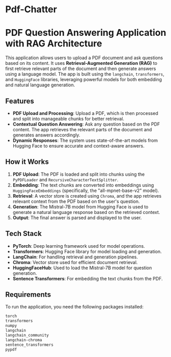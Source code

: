 # Pdf-Chatter

# PDF Question Answering Application with RAG Architecture

This application allows users to upload a PDF document and ask questions based on its content. It uses **Retrieval-Augmented Generation (RAG)** to first retrieve relevant parts of the document and then generate answers using a language model. The app is built using the `langchain`, `transformers`, and `HuggingFace` libraries, leveraging powerful models for both embedding and natural language generation.

## Features

- **PDF Upload and Processing**: Upload a PDF, which is then processed and split into manageable chunks for better retrieval.
- **Contextual Question Answering**: Ask any question based on the PDF content. The app retrieves the relevant parts of the document and generates answers accordingly.
- **Dynamic Responses**: The system uses state-of-the-art models from Hugging Face to ensure accurate and context-aware answers.

## How it Works

1. **PDF Upload**: The PDF is loaded and split into chunks using the `PyPDFLoader` and `RecursiveCharacterTextSplitter`.
2. **Embedding**: The text chunks are converted into embeddings using `HuggingFaceEmbeddings` (specifically, the "all-mpnet-base-v2" model).
3. **Retrieval**: A vector store is created using `Chroma`, and the app retrieves relevant context from the PDF based on the user's question.
4. **Generation**: The Mistral-7B model from Hugging Face is used to generate a natural language response based on the retrieved context.
5. **Output**: The final answer is parsed and displayed to the user.

## Tech Stack

- **PyTorch**: Deep learning framework used for model operations.
- **Transformers**: Hugging Face library for model loading and generation.
- **LangChain**: For handling retrieval and generation pipelines.
- **Chroma**: Vector store used for efficient document retrieval.
- **HuggingFaceHub**: Used to load the Mistral-7B model for question generation.
- **Sentence Transformers**: For embedding the text chunks from the PDF.

## Requirements

To run the application, you need the following packages installed:

```txt
torch
transformers
numpy
langchain
langchain_community
langchain-chroma
sentence_transformers
pypdf
